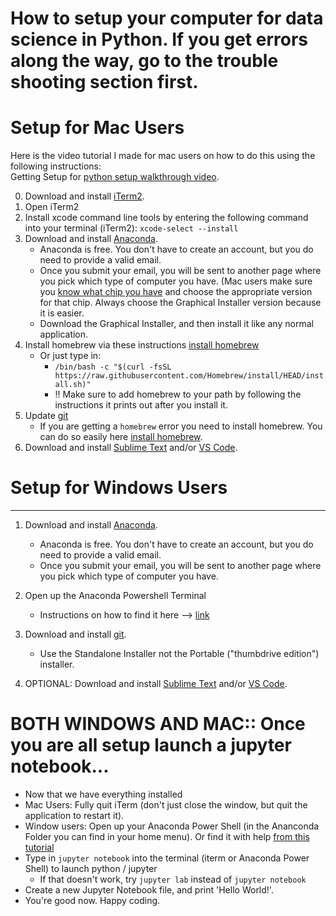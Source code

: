 
# How to setup your computer for data science in Python.  If you get errors along the way, go to the trouble shooting section first. 

# Setup for Mac Users
Here is the video tutorial I made for mac users on how to do this using the following instructions:  
Getting Setup for [python setup walkthrough video](https://drive.google.com/file/d/1-YaquavYYAHDnCCqm8ZQCR7M0h61AZAL/view?usp=drive_link).  

0. Download and install [iTerm2](https://iterm2.com/downloads.html).
1. Open iTerm2
2. Install xcode command line tools by entering the following command into your terminal (iTerm2):   `xcode-select --install`
3. Download and install [Anaconda](https://www.anaconda.com/download).  
	*  Anaconda is free. You don't have to create an account, but you do need to provide a valid email. 
	* Once you submit your email, you will be sent to another page where you pick which type of computer you have.  (Mac users make sure you [know what chip  you have](https://www.howtogeek.com/706226/how-to-check-if-your-mac-is-using-an-intel-or-apple-silicon-processor/) and choose the appropriate version for that chip.  Always choose the Graphical Installer version because it is easier. 
	* Download the Graphical Installer, and then install it like any normal application. 
4. Install homebrew via these instructions [install homebrew](https://brew.sh/)
	* Or just type in: 
		* `/bin/bash -c "$(curl -fsSL https://raw.githubusercontent.com/Homebrew/install/HEAD/install.sh)"`
		* !! Make sure to add homebrew to your path by following the instructions it prints out after you install it. 
6. Update [git](https://git-scm.com/download/mac)
	* If you are getting a `homebrew` error you need to install homebrew. You can do so easily here [install homebrew](https://brew.sh/).
7. Download and install [Sublime Text](https://www.sublimetext.com/) and/or [VS Code](https://code.visualstudio.com/download).   

# Setup for Windows Users
---

1. Download and install [Anaconda](https://www.anaconda.com/download).  
	*  Anaconda is free. You don't have to create an account, but you do need to provide a valid email. 
	* Once you submit your email, you will be sent to another page where you pick which type of computer you have. 

2. Open up the Anaconda Powershell Terminal
	* Instructions on how to find it here --> [link](https://saturncloud.io/blog/how-to-access-anaconda-command-prompt-in-windows-10-64bit/#method-1-through-the-start-menu)
4. Download and install [git](https://git-scm.com/download/win).
	* Use the Standalone Installer not the Portable ("thumbdrive edition") installer. 

5. OPTIONAL: Download and install [Sublime Text](https://www.sublimetext.com/) and/or [VS Code](https://code.visualstudio.com/download).   


# BOTH WINDOWS AND MAC:: Once you are all setup launch a jupyter notebook...

* Now that we have everything installed
* Mac Users:  Fully quit iTerm (don't just close the window, but quit the application to restart it). 
* Window users: Open up your Anaconda Power Shell (in the Ananconda Folder you can find in your home menu). Or find it with help [from this tutorial](https://saturncloud.io/blog/how-to-access-anaconda-command-prompt-in-windows-10-64bit/#method-1-through-the-start-menu)
* Type in `jupyter notebook` into the terminal (iterm or Anaconda Power Shell) to launch python / jupyter
	* If that doesn't work, try `jupyter lab` instead of `jupyter notebook`
* Create a new Jupyter Notebook file, and print 'Hello World!'. 
* You're good now. Happy coding.
